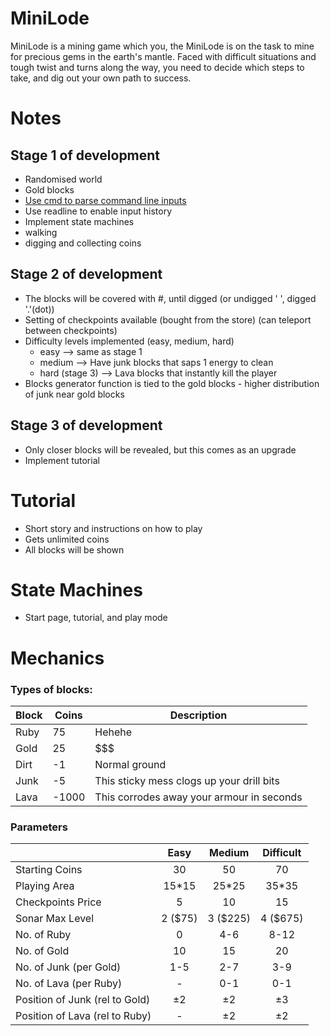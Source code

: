# MiniLode

MiniLode is a mining game which you, the MiniLode is on the task to mine for precious gems in the earth's mantle. Faced with difficult situations and tough twist and turns along the way, you need to decide which steps to take, and dig out your own path to success.

# Notes


## Stage 1 of development
  - Randomised world
  - Gold blocks
  - [Use cmd to parse command line inputs](https://wiki.python.org/moin/CmdModule)
  - Use readline to enable input history
  - Implement state machines
  - walking
  - digging and collecting coins

## Stage 2 of development
  - The blocks will be covered with #, until digged (or undigged ' ', digged '.'(dot))
  - Setting of checkpoints available (bought from the store) (can teleport between checkpoints)
  - Difficulty levels implemented (easy, medium, hard)
    - easy --> same as stage 1
    - medium --> Have junk blocks that saps 1 energy to clean
    - hard (stage 3) --> Lava blocks that instantly kill the player
  - Blocks generator function is tied to the gold blocks - higher distribution of junk near gold blocks

## Stage 3 of development
  - Only closer blocks will be revealed, but this comes as an upgrade
  - Implement tutorial

# Tutorial
  - Short story and instructions on how to play
  - Gets unlimited coins
  - All blocks will be shown

# State Machines
  - Start page, tutorial, and play mode
  
# Mechanics

### Types of blocks:
| Block | Coins | Description |
| --- | --- | --- |
| Ruby | 75 | Hehehe |
| Gold | 25 | $$$ |
| Dirt | -1 | Normal ground |
| Junk | -5 | This sticky mess clogs up your drill bits |
| Lava | -1000 | This corrodes away your armour in seconds |

### Parameters
|  | Easy | Medium | Difficult |
|--| :---: | :---: | :---: |
| Starting Coins | 30 | 50 | 70 |
| Playing Area | 15\*15 | 25\*25 | 35\*35 | 
| Checkpoints Price | 5 | 10 | 15 |
| Sonar Max Level | 2 ($75) | 3 ($225) | 4 ($675) |
| No. of Ruby | 0 | 4-6 | 8-12 |
| No. of Gold | 10 | 15 | 20 |
| No. of Junk (per Gold) | 1-5 | 2-7 | 3-9 |
| No. of Lava (per Ruby) | - | 0-1 | 0-1 |
| Position of Junk (rel to Gold) | ±2 | ±2 | ±3 |
| Position of Lava (rel to Ruby) | - | ±2 | ±2 |
